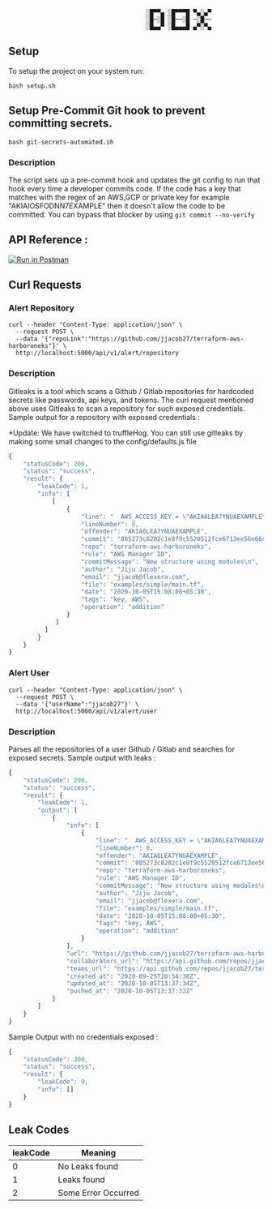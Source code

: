 ```
                                      ░█▀▀▄ ░█▀▀▀█ ▀▄░▄▀ 
                                      ░█─░█ ░█──░█ ─░█── 
                                      ░█▄▄▀ ░█▄▄▄█ ▄▀░▀▄
```

## Setup

To setup the project on your system run:

```shell
bash setup.sh
```

## Setup Pre-Commit Git hook to prevent committing secrets.

```shell
bash git-secrets-automated.sh
```

### Description

The script sets up a pre-commit hook and updates the git config
to run that hook every time a developer commits code. If the code has
a key that matches with the regex of an AWS,GCP or private key for example "AKIAIOSFODNN7EXAMPLE"
then it doesn't allow the code to be committed. You can bypass that blocker by
using `git commit --no-verify`

## API Reference :

[![Run in Postman](https://run.pstmn.io/button.svg)](https://www.getpostman.com/collections/4f06dcb47916a7495bc1)

## Curl Requests

### Alert Repository

```shell
curl --header "Content-Type: application/json" \
  --request POST \
  --data '{"repoLink":"https://github.com/jjacob27/terraform-aws-harboroneks"}' \
  http://localhost:5000/api/v1/alert/repository

```

### Description

Gitleaks is a tool which scans a Github / Gitlab repositories for hardcoded secrets like passwords, api keys, and tokens. The curl request mentioned above uses Gitleaks to scan a repository for such exposed credentials. Sample output for a repository with exposed credentials :

*Update: We have switched to truffleHog. You can still use gitleaks by making some small changes to the config/defaults.js file

```javascript
{
    "statusCode": 200,
    "status": "success",
    "result": {
        "leakCode": 1,
        "info": [
            [
                {
                    "line": "  AWS_ACCESS_KEY = \"AKIA6LEA7YNUAEXAMPLE\"",
                    "lineNumber": 8,
                    "offender": "AKIA6LEA7YNUAEXAMPLE",
                    "commit": "805273c8202c1e8f9c5520512fce6713ee56e66d",
                    "repo": "terraform-aws-harboroneks",
                    "rule": "AWS Manager ID",
                    "commitMessage": "New structure using modules\n",
                    "author": "Jiju Jacob",
                    "email": "jjacob@flexera.com",
                    "file": "examples/simple/main.tf",
                    "date": "2020-10-05T15:08:00+05:30",
                    "tags": "key, AWS",
                    "operation": "addition"
                }
             ]
          ]
        }
    }
}

```

### Alert User

```shell
curl --header "Content-Type: application/json" \
  --request POST \
  --data '{"userName":"jjacob27"}' \
  http://localhost:5000/api/v1/alert/user

```

### Description

Parses all the repositories of a user Github / Gitlab and searches for exposed secrets. Sample output with leaks :

```javascript
{
    "statusCode": 200,
    "status": "success",
    "result": {
        "leakCode": 1,
        "output": [
            {
                "info": [
                    {
                        "line": "  AWS_ACCESS_KEY = \"AKIA6LEA7YNUAEXAMPLE\"",
                        "lineNumber": 8,
                        "offender": "AKIA6LEA7YNUAEXAMPLE",
                        "commit": "805273c8202c1e8f9c5520512fce6713ee56e66d",
                        "repo": "terraform-aws-harboroneks",
                        "rule": "AWS Manager ID",
                        "commitMessage": "New structure using modules\n",
                        "author": "Jiju Jacob",
                        "email": "jjacob@flexera.com",
                        "file": "examples/simple/main.tf",
                        "date": "2020-10-05T15:08:00+05:30",
                        "tags": "key, AWS",
                        "operation": "addition"
                    }
                ],
                "url": "https://github.com/jjacob27/terraform-aws-harboroneks",
                "collaborators_url": "https://api.github.com/repos/jjacob27/terraform-aws-harboroneks/collaborators{/collaborator}",
                "teams_url": "https://api.github.com/repos/jjacob27/terraform-aws-harboroneks/teams",
                "created_at": "2020-09-25T10:54:30Z",
                "updated_at": "2020-10-05T13:37:34Z",
                "pushed_at": "2020-10-05T13:37:32Z"
            }
        ]
    }
}


```

Sample Output with no credentials exposed :

```javascript
{
    "statusCode": 200,
    "status": "success",
    "result": {
        "leakCode": 0,
        "info": []
    }
}

```

## Leak Codes

| leakCode | Meaning             |
| -------- | ------------------- |
| 0        | No Leaks found      |
| 1        | Leaks found         |
| 2        | Some Error Occurred |
